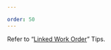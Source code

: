 ```yaml
---

order: 50
---
```


Refer to “[Linked Work Order](../../../../tips-annexes/tip-3-linking-work-orders.md)” Tips.